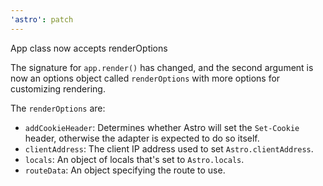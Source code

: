 ```yaml
---
'astro': patch
---
```


App class now accepts renderOptions

The signature for `app.render()` has changed, and the second argument is now an options object called `renderOptions` with more options for customizing rendering.

The `renderOptions` are:

- `addCookieHeader`: Determines whether Astro will set the `Set-Cookie` header, otherwise the adapter is expected to do so itself.
- `clientAddress`: The client IP address used to set `Astro.clientAddress`.
- `locals`: An object of locals that's set to `Astro.locals`.
- `routeData`: An object specifying the route to use.
